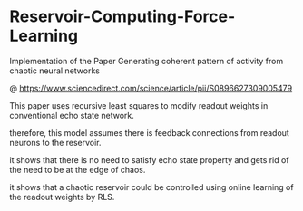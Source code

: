 # Reservoir-Computing-Force-Learning
Implementation of the Paper Generating coherent pattern of activity from chaotic neural networks 

@ https://www.sciencedirect.com/science/article/pii/S0896627309005479

This paper uses recursive least squares to modify readout weights in conventional echo state network. 

therefore, this model assumes there is feedback connections from readout neurons to the reservoir.

it shows that there is no need to satisfy echo state property and gets rid of the need to be at the edge of chaos. 

it shows that a chaotic reservoir could be controlled using online learning of the readout weights by RLS. 
